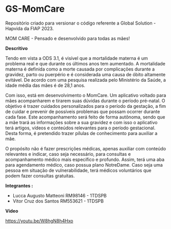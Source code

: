 # GS-MomCare
Repositório criado para versionar o código referente a Global Solution -Hapvida da FIAP 2023. 

MOM CARE - Pensado e desenvolvido para todas as mães!

**Descritivo**

Tendo em vista a ODS 3.1, é visível que a mortalidade materna é um problema real e que durante os últimos anos tem aumentado.  A mortalidade materna é definida como a morte causada por complicações durante a gravidez, parto ou puerpério e é considerada uma causa de óbito altamente evitável. De acordo com uma pesquisa realizada pelo Ministério da Saúde, a idade média das mães é de 28,1 anos.

Com isso, está em desenvolvimento o MomCare. Um aplicativo voltado para mães acompanharem e tirarem suas dúvidas durante o período pré-natal. O objetivo é trazer cuidados personalizados para o período da gestação, a fim de cuidar e prevenir de possíveis problemas que possam ocorrer durante cada fase. Este acompanhamento será feito de forma autônoma, sendo que a mãe trará as informações sobre a sua gravidez e com isso o aplicativo terá artigos, vídeos e conteúdos relevantes para o período gestacional. Desta forma, é pretendido trazer pílulas de conhecimento para auxiliar a mãe. 

O propósito não é fazer prescrições médicas, apenas auxiliar com conteúdo relevantes e indicar, caso seja necessário, para consultas e acompanhamento médico mais específico e profundo. Assim, terá uma aba para agendamento médico, caso possua plano NotreDame. Caso seja uma pessoa em situação de vulnerabilidade, terá médicos voluntários que podem fazer consultas gratuitas.


**Integrantes :**

- Lucca Augusto Matteoni RM98146 - 1TDSPB
- Vitor Cruz dos Santos RM553621 - 1TDSPB


**Vídeo**

https://youtu.be/W8hgN8h4Hxo



